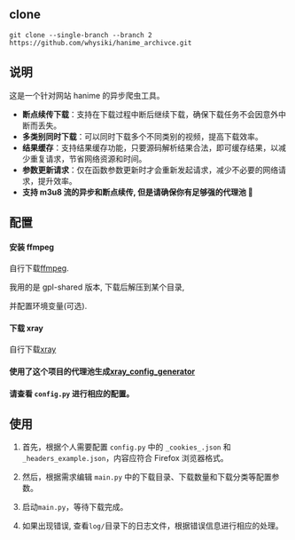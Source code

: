 ## clone

```shell
git clone --single-branch --branch 2 https://github.com/whysiki/hanime_archivce.git
```

## 说明

这是一个针对网站 hanime 的异步爬虫工具。

- **断点续传下载**：支持在下载过程中断后继续下载，确保下载任务不会因意外中断而丢失。
- **多类别同时下载**：可以同时下载多个不同类别的视频，提高下载效率。
- **结果缓存**：支持结果缓存功能，只要源码解析结果合法，即可缓存结果，以减少重复请求，节省网络资源和时间。
- **参数更新请求**：仅在函数参数更新时才会重新发起请求，减少不必要的网络请求，提升效率。
- **支持 m3u8 流的异步和断点续传, 但是请确保你有足够强的代理池 🤣**

## 配置

#### 安装 ffmpeg

自行下载[ffmpeg](https://github.com/BtbN/FFmpeg-Builds/releases/tag/latest).

我用的是 gpl-shared 版本, 下载后解压到某个目录,

并配置环境变量(可选).

#### 下载 xray

自行下载[xray](https://xtls.github.io/)

#### 使用了这个项目的代理池生成[xray_config_generator](https://github.com/Special-Week/xray_config_generator.git)

#### 请查看 `config.py` 进行相应的配置。

## 使用

1. 首先，根据个人需要配置 `config.py` 中的 `_cookies_.json` 和 `_headers_example.json`，内容应符合 Firefox 浏览器格式。

2. 然后，根据需求编辑 `main.py` 中的下载目录、下载数量和下载分类等配置参数。

3. 启动`main.py`，等待下载完成。

4. 如果出现错误, 查看`log/`目录下的日志文件，根据错误信息进行相应的处理。
